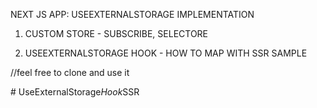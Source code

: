 NEXT JS APP: USEEXTERNALSTORAGE IMPLEMENTATION

1) CUSTOM STORE - SUBSCRIBE, SELECTORE

2) USEEXTERNALSTORAGE HOOK - HOW TO MAP WITH SSR SAMPLE

//feel free to clone and use it

#   U s e E x t e r n a l S t o r a g e _ H o o k _ S S R  
 